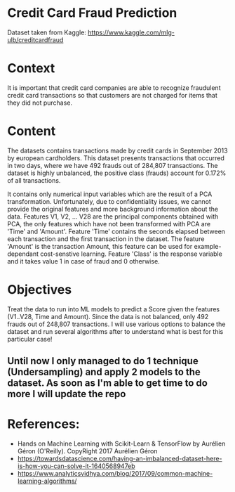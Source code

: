 # Credit Card Fraud Prediction #

Dataset taken from Kaggle: https://www.kaggle.com/mlg-ulb/creditcardfraud

# Context
It is important that credit card companies are able to recognize fraudulent credit card transactions so that customers are not charged for items that they did not purchase.

# Content
The datasets contains transactions made by credit cards in September 2013 by european cardholders.
This dataset presents transactions that occurred in two days, where we have 492 frauds out of 284,807 transactions. The dataset is highly unbalanced, the positive class (frauds) account for 0.172% of all transactions.

It contains only numerical input variables which are the result of a PCA transformation. Unfortunately, due to confidentiality issues, we cannot provide the original features and more background information about the data. Features V1, V2, … V28 are the principal components obtained with PCA, the only features which have not been transformed with PCA are 'Time' and 'Amount'. Feature 'Time' contains the seconds elapsed between each transaction and the first transaction in the dataset. The feature 'Amount' is the transaction Amount, this feature can be used for example-dependant cost-senstive learning. Feature 'Class' is the response variable and it takes value 1 in case of fraud and 0 otherwise.

# Objectives

Treat the data to run into ML models to predict a Score given the features (V1..V28, Time and Amount). Since the data is not balanced, only 492 frauds out of 248,807 transactions. I will use various options to balance the dataset and run several algorithms after to understand what is best for this particular case!

## Until now I only managed to do 1 technique (Undersampling) and apply 2 models to the dataset. As soon as I'm able to get time to do more I will update the repo ##

# References:
 - Hands on Machine Learning with Scikit-Learn & TensorFlow by Aurélien Géron (O'Reilly). CopyRight 2017 Aurélien Géron
 - https://towardsdatascience.com/having-an-imbalanced-dataset-here-is-how-you-can-solve-it-1640568947eb
 - https://www.analyticsvidhya.com/blog/2017/09/common-machine-learning-algorithms/
